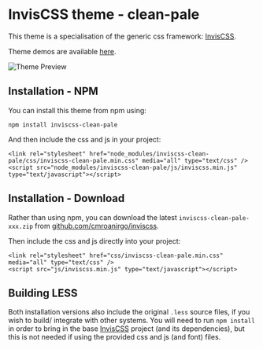# InvisCSS theme - clean-pale

This theme is a specialisation of the generic css framework: [InvisCSS](https://github.com/cmroanirgo/inviscss).

Theme demos are available [here](https://cmroanirgo.github.io/inviscss/demo/themes.html).

![Theme Preview](https://cmroanirgo.github.io/inviscss/demo/images/clean-pale-preview.png)


## Installation - NPM

You can install this theme from npm using:

```
npm install inviscss-clean-pale
```

And then include the css and js in your project:

```
<link rel="stylesheet" href="node_modules/inviscss-clean-pale/css/inviscss-clean-pale.min.css" media="all" type="text/css" />
<script src="node_modules/inviscss-clean-pale/js/inviscss.min.js" type="text/javascript"></script>
```

## Installation - Download

<p>Rather than using npm, you can download the latest <code>inviscss-clean-pale-xxx.zip</code> from <a href="https://github.com/cmroanirgo/inviscss/releases/latest"><i class="fa fa-github"></i>github.com/cmroanirgo/inviscss</a>.</p>

Then include the css and js directly into your project:

```
<link rel="stylesheet" href="css/inviscss-clean-pale.min.css" media="all" type="text/css" />
<script src="js/inviscss.min.js" type="text/javascript"></script>
```

## Building LESS

Both installation versions also include the original <code>.less</code> source files, if you wish to build/ integrate with other systems. You will need to run `npm install` in order to bring in the base [InvisCSS](https://www.npmjs.com/package/inviscss) project (and its dependencies), but this is not needed if using the provided css and js (and font) files.

